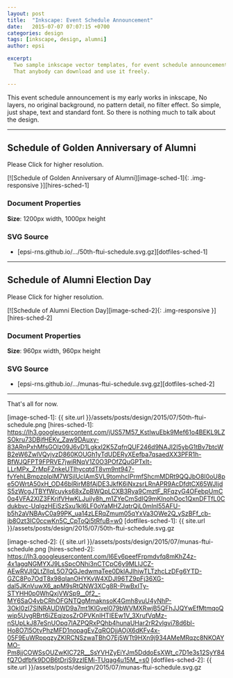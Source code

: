 ```yaml
---
layout: post
title:  "Inkscape: Event Schedule Announcement"
date:   2015-07-07 07:07:15 +0700
categories: design
tags: [inkscape, design, alumni]
author: epsi

excerpt:
  Two sample inkscape vector templates, for event schedule announcement.
  That anybody can download and use it freely.

---
```


This event schedule announcement is my early works in inkscape,
No layers, no original background, no pattern detail, no filter effect. 
So simple, just shape, text and standard font.
So there is nothing much to talk about the design.

-- -- --

## Schedule of Golden Anniversary of Alumni

Please Click for higher resolution.

[![Schedule of Golden Anniversary of Alumni][image-sched-1]{: .img-responsive }][hires-sched-1]

### Document Properties

**Size**: 1200px width, 1000px height

### SVG Source

* [epsi-rns.github.io/.../50th-ftui-schedule.svg.gz][dotfiles-sched-1]

-- -- --

## Schedule of Alumni Election Day

Please Click for higher resolution.

[![Schedule of Alumni Election Day][image-sched-2]{: .img-responsive }][hires-sched-2]

### Document Properties

**Size**: 960px width, 960px height

### SVG Source

* [epsi-rns.github.io/.../munas-ftui-schedule.svg.gz][dotfiles-sched-2]

-- -- --

That's all for now.


[//]: <> ( -- -- -- links below -- -- -- )


[image-sched-1]: {{ site.url }}/assets/posts/design/2015/07/50th-ftui-schedule.png
[hires-sched-1]: https://lh3.googleusercontent.com/jUS57M57_KstlwuEbk9Mef61o4BEKL9LZSOkru73DBjfHEKv_Zaw9DAuxy-83ARnPxhMfsGOlz09J6vD1LgkxI2K5ZqfnQUF246d9NAJI2I5ybG1tBv7btcWB2eW6ZwlVQvjvzD860KOUGh1yTdUDERyXEefba7qsaedXX3PFR1h-BfWJQFPT9FPRVE7jwiRNqV1Z0O3POfZQuGPTxIt-LLrMPx_ZrMpFZnkeUTIhycqtdT8vm9nt947-fvYehLBmpzpIplM7WSjIUcIAmSVL9tomhcIPrmfShcmMDRt9QQJbO8I0oU8pe5OWrtA50xH_OD46blRirM8fAjDE3JkfK6iNxzsrLRnAPR9AcDfdtCX65WJIjdS5zWcgJTBYfWcuyks68xZpBWQpLCXB3Rya9CmztF_RFqzyG4OFebpUmC0q4VFA2XlZ3FKrifVHwKLJuiIy8h_m1ZYeCmSdIQ9mKInohOoc1QxnDFTfL0Cdukbvc-UqlgzHEiSzSxu1kl6LF0oYaMHZJqtrQjL0mInl55AFU-b5h2aVNBAvC0a99PK_ua14zLERqZmum05qYxVa3OWe2Q_ySzBFf_cb-ib8Ozt3IC0ccwKn5C_CpToQi5tRfuB=w0
[dotfiles-sched-1]: {{ site.url }}/assets/posts/design/2015/07/50th-ftui-schedule.svg.gz

[image-sched-2]: {{ site.url }}/assets/posts/design/2015/07/munas-ftui-schedule.png
[hires-sched-2]: https://lh3.googleusercontent.com/I6Ev6peefFrpmdvfq8mKhZ4z-4x1agqNGMYXJ9LsSpcONhi3nCTCpC6y9MLIJCZ-AEwRVJIQLtZIlqL5O7QGJedwmaTee0DklAJlhiwTLTzhcLzDFg6YTD-GZC8Po7OdT8x98qIanOHYKvW4XDJl96TZ9pFj36XG-dal5JKnVuwX6_apM9sRtQNW3XCg8R-PiwBxITy-STYHH0p0WhQxjVWSp9__0f2_-MY6SaO4vbCRhOFGNTQgMmaknsoK4Gmh8vuU4yNhP-3OkI0zI7SlNRAUDWD9a7mt1KlGveI079bWVMXRwjB5QFhJJQYwEfMtmqoQwip5UvgRBrt6iZEqjzosZrOPVKnIHTIEEw1V_3XrufVqMz-nSUpLkJ87eSnUOpq7lAZPQRxPQhb4hunaUHar2rR2vlgvi78d6bl-Ho8O7l5OtvPhzMFD1nopagEvZqRODjjAOjX6dKFv4x-05F9EuWRppqzyZKlRCNSzwaTBhO7Ej5WTt9HXn9j934AMeMRqzc8NKOAYMO-Pm8jjCOWSsOUZwKIC72R__SsYVHZyEiYJm5DddoEsXWt_c7D1e3s12SyY84fQ7Odfbfk9DOB6tDrjS9zzIEMi-TUqag4u15M_=s0
[dotfiles-sched-2]: {{ site.url }}/assets/posts/design/2015/07/munas-ftui-schedule.svg.gz

